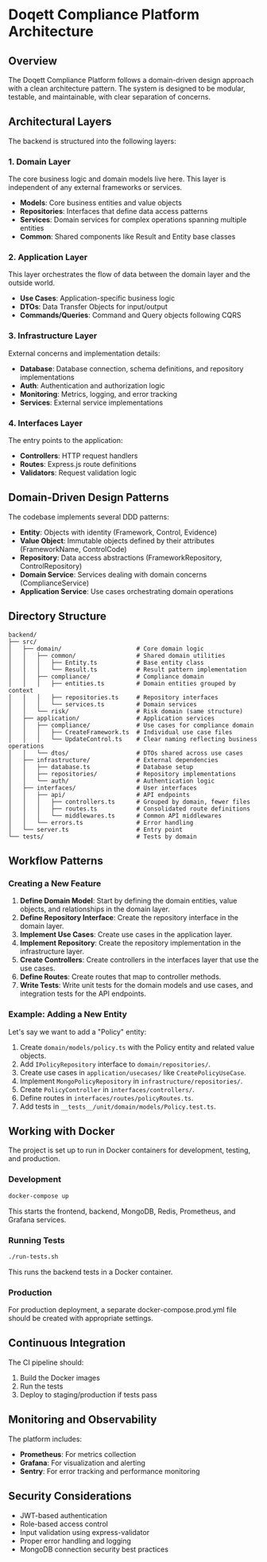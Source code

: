 # Doqett Compliance Platform Architecture

## Overview

The Doqett Compliance Platform follows a domain-driven design approach with a clean architecture pattern. The system is designed to be modular, testable, and maintainable, with clear separation of concerns.

## Architectural Layers

The backend is structured into the following layers:

### 1. Domain Layer

The core business logic and domain models live here. This layer is independent of any external frameworks or services.

- **Models**: Core business entities and value objects
- **Repositories**: Interfaces that define data access patterns
- **Services**: Domain services for complex operations spanning multiple entities
- **Common**: Shared components like Result and Entity base classes

### 2. Application Layer

This layer orchestrates the flow of data between the domain layer and the outside world.

- **Use Cases**: Application-specific business logic
- **DTOs**: Data Transfer Objects for input/output
- **Commands/Queries**: Command and Query objects following CQRS

### 3. Infrastructure Layer

External concerns and implementation details:

- **Database**: Database connection, schema definitions, and repository implementations
- **Auth**: Authentication and authorization logic
- **Monitoring**: Metrics, logging, and error tracking
- **Services**: External service implementations

### 4. Interfaces Layer

The entry points to the application:

- **Controllers**: HTTP request handlers
- **Routes**: Express.js route definitions
- **Validators**: Request validation logic

## Domain-Driven Design Patterns

The codebase implements several DDD patterns:

- **Entity**: Objects with identity (Framework, Control, Evidence)
- **Value Object**: Immutable objects defined by their attributes (FrameworkName, ControlCode)
- **Repository**: Data access abstractions (FrameworkRepository, ControlRepository)
- **Domain Service**: Services dealing with domain concerns (ComplianceService)
- **Application Service**: Use cases orchestrating domain operations

## Directory Structure

```
backend/
├── src/
│   ├── domain/                     # Core domain logic
│   │   ├── common/                 # Shared domain utilities
│   │   │   ├── Entity.ts           # Base entity class
│   │   │   └── Result.ts           # Result pattern implementation
│   │   ├── compliance/             # Compliance domain
│   │   │   ├── entities.ts         # Domain entities grouped by context
│   │   │   ├── repositories.ts     # Repository interfaces
│   │   │   └── services.ts         # Domain services
│   │   └── risk/                   # Risk domain (same structure)
│   ├── application/                # Application services
│   │   ├── compliance/             # Use cases for compliance domain
│   │   │   ├── CreateFramework.ts  # Individual use case files
│   │   │   └── UpdateControl.ts    # Clear naming reflecting business operations
│   │   └── dtos/                   # DTOs shared across use cases
│   ├── infrastructure/             # External dependencies
│   │   ├── database.ts             # Database setup
│   │   ├── repositories/           # Repository implementations
│   │   └── auth/                   # Authentication logic
│   ├── interfaces/                 # User interfaces
│   │   ├── api/                    # API endpoints
│   │   │   ├── controllers.ts      # Grouped by domain, fewer files
│   │   │   ├── routes.ts           # Consolidated route definitions
│   │   │   └── middlewares.ts      # Common API middlewares
│   │   └── errors.ts               # Error handling
│   └── server.ts                   # Entry point
└── tests/                          # Tests by domain
```

## Workflow Patterns

### Creating a New Feature

1. **Define Domain Model**: Start by defining the domain entities, value objects, and relationships in the domain layer.
2. **Define Repository Interface**: Create the repository interface in the domain layer.
3. **Implement Use Cases**: Create use cases in the application layer.
4. **Implement Repository**: Create the repository implementation in the infrastructure layer.
5. **Create Controllers**: Create controllers in the interfaces layer that use the use cases.
6. **Define Routes**: Create routes that map to controller methods.
7. **Write Tests**: Write unit tests for the domain models and use cases, and integration tests for the API endpoints.

### Example: Adding a New Entity

Let's say we want to add a "Policy" entity:

1. Create `domain/models/policy.ts` with the Policy entity and related value objects.
2. Add `IPolicyRepository` interface to `domain/repositories/`.
3. Create use cases in `application/usecases/` like `CreatePolicyUseCase`.
4. Implement `MongoPolicyRepository` in `infrastructure/repositories/`.
5. Create `PolicyController` in `interfaces/controllers/`.
6. Define routes in `interfaces/routes/policyRoutes.ts`.
7. Add tests in `__tests__/unit/domain/models/Policy.test.ts`.

## Working with Docker

The project is set up to run in Docker containers for development, testing, and production.

### Development

```bash
docker-compose up
```

This starts the frontend, backend, MongoDB, Redis, Prometheus, and Grafana services.

### Running Tests

```bash
./run-tests.sh
```

This runs the backend tests in a Docker container.

### Production

For production deployment, a separate docker-compose.prod.yml file should be created with appropriate settings.

## Continuous Integration

The CI pipeline should:

1. Build the Docker images
2. Run the tests
3. Deploy to staging/production if tests pass

## Monitoring and Observability

The platform includes:

- **Prometheus**: For metrics collection
- **Grafana**: For visualization and alerting
- **Sentry**: For error tracking and performance monitoring

## Security Considerations

- JWT-based authentication
- Role-based access control
- Input validation using express-validator
- Proper error handling and logging
- MongoDB connection security best practices
